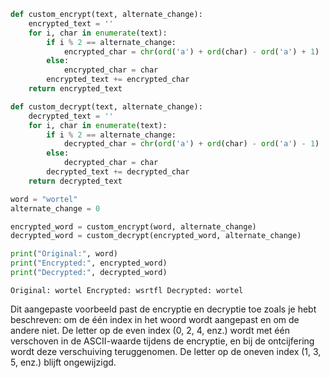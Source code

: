 ````python
def custom_encrypt(text, alternate_change):
    encrypted_text = ''
    for i, char in enumerate(text):
        if i % 2 == alternate_change:
            encrypted_char = chr(ord('a') + ord(char) - ord('a') + 1)
        else:
            encrypted_char = char
        encrypted_text += encrypted_char
    return encrypted_text

def custom_decrypt(text, alternate_change):
    decrypted_text = ''
    for i, char in enumerate(text):
        if i % 2 == alternate_change:
            decrypted_char = chr(ord('a') + ord(char) - ord('a') - 1)
        else:
            decrypted_char = char
        decrypted_text += decrypted_char
    return decrypted_text

word = "wortel"
alternate_change = 0

encrypted_word = custom_encrypt(word, alternate_change)
decrypted_word = custom_decrypt(encrypted_word, alternate_change)

print("Original:", word)
print("Encrypted:", encrypted_word)
print("Decrypted:", decrypted_word)

`````

`Original: wortel Encrypted: wsrtfl Decrypted: wortel`

Dit aangepaste voorbeeld past de encryptie en decryptie toe zoals je hebt beschreven: om de één index in het woord wordt aangepast en om de andere niet. De letter op de even index (0, 2, 4, enz.) wordt met één verschoven in de ASCII-waarde tijdens de encryptie, en bij de ontcijfering wordt deze verschuiving teruggenomen. De letter op de oneven index (1, 3, 5, enz.) blijft ongewijzigd.
